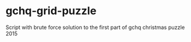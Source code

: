 # gchq-grid-puzzle
Script with brute force solution to the first part of gchq christmas puzzle 2015
